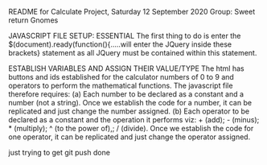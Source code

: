 README for Calculate Project, Saturday 12 September 2020
Group: Sweet return Gnomes

JAVASCRIPT FILE SETUP: ESSENTIAL
The first thing to do is enter the $(document).ready(function(){.....will enter the JQuery inside these brackets} statement as all JQuery must be contained within this statement.


ESTABLISH VARIABLES AND ASSIGN THEIR VALUE/TYPE
The html has buttons and ids established for the calculator numbers of 0 to 9 and operators to perform the mathematical functions.
The javascript file therefore requires:
    (a) Each number to be declared as a constant and a number (not a string). Once we establish the code for a number, it can be replicated and just change the number assigned.
    (b) Each operator to be declared as a constant and the operation it performs viz:
        + (add);
        - (minus);
        * (multiply);
        ^ (to the power of),;
        / (divide).
        Once we establish the code for one operator, it can be replicated and just change the operator assigned.

just trying to get git push done


